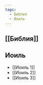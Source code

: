 ```yaml
---
tags:
  - Библия
  - Иоиль
---
```

## [[Библия]]
## Иоиль
- [[Иоиль 1]]
- [[Иоиль 2]]
- [[Иоиль 3]]
